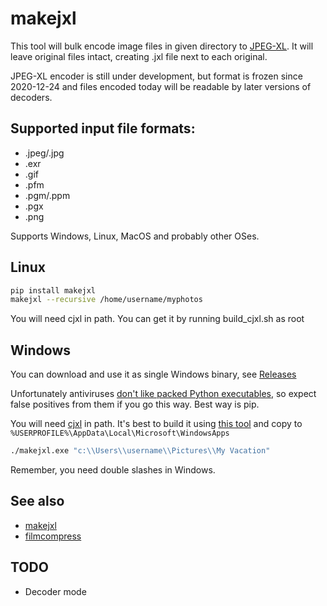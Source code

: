 # makejxl

This tool will bulk encode image files in given directory to [JPEG-XL](https://gitlab.com/wg1/jpeg-xl). It will leave original files intact, creating .jxl file next to each original.

JPEG-XL encoder is still under development, but format is frozen since 2020-12-24 and files encoded today will be readable by later versions of decoders.

## Supported input file formats:

 * .jpeg/.jpg
 * .exr
 * .gif
 * .pfm
 * .pgm/.ppm
 * .pgx
 * .png

Supports Windows, Linux, MacOS and probably other OSes.

## Linux

```sh
pip install makejxl
makejxl --recursive /home/username/myphotos
```

You will need cjxl in path. You can get it by running build_cjxl.sh as root

## Windows

You can download and use it as single Windows binary, see [Releases](https://github.com/varnav/makejxl/releases/)

Unfortunately antiviruses [don't like packed Python executables](https://github.com/pyinstaller/pyinstaller/issues?q=is%3Aissue+virus), so expect false positives from them if you go this way. Best way is pip.

You will need [cjxl](https://gitlab.com/wg1/jpeg-xl/-/blob/master/doc/developing_in_windows.md) in path. It's best to build it using [this tool](https://github.com/m-ab-s/media-autobuild_suite) and copy to `%USERPROFILE%\AppData\Local\Microsoft\WindowsApps`

```cmd
./makejxl.exe "c:\\Users\\username\\Pictures\\My Vacation"
```

Remember, you need double slashes in Windows.

## See also
* [makejxl](https://github.com/varnav/makejxl/)
* [filmcompress](https://github.com/varnav/filmcompress/)

## TODO

* Decoder mode